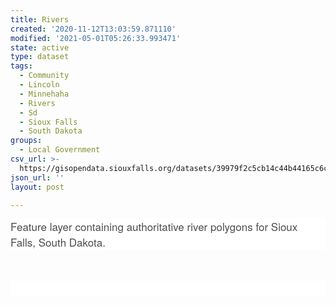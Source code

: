 ```yaml
---
title: Rivers
created: '2020-11-12T13:03:59.871110'
modified: '2021-05-01T05:26:33.993471'
state: active
type: dataset
tags:
  - Community
  - Lincoln
  - Minnehaha
  - Rivers
  - Sd
  - Sioux Falls
  - South Dakota
groups:
  - Local Government
csv_url: >-
  https://gisopendata.siouxfalls.org/datasets/39979f2c5cb14c44b44165c6cc452c8f_22.csv?outSR=%7B%22latestWkid%22%3A32164%2C%22wkid%22%3A32164%7D
json_url: ''
layout: post

---
```

<div style='color: rgb(76, 76, 76); text-transform: none; text-indent: 0px; letter-spacing: normal; font-family: &quot;Avenir Next W01&quot;, &quot;Avenir Next W00&quot;, &quot;Avenir Next&quot;, Avenir, &quot;Helvetica Neue&quot;, sans-serif; font-size: 17px; font-style: normal; font-weight: 400; word-spacing: 0px; white-space: normal; orphans: 2; widows: 2; background-color: rgb(255, 255, 255); font-variant-ligatures: normal; font-variant-caps: normal; -webkit-text-stroke-width: 0px; text-decoration-style: initial; text-decoration-color: initial;'><div style='overflow: auto; display: inherit; -ms-word-wrap: break-word; max-width: 100%;'>Feature layer containing authoritative river polygons for Sioux Falls, South Dakota.</div></div><div style='color: rgb(76, 76, 76); text-transform: none; text-indent: 0px; letter-spacing: normal; font-family: &quot;Avenir Next W01&quot;, &quot;Avenir Next W00&quot;, &quot;Avenir Next&quot;, Avenir, &quot;Helvetica Neue&quot;, sans-serif; font-size: 17px; font-style: normal; font-weight: 400; margin-top: 3.1rem; margin-bottom: 3.1rem; word-spacing: 0px; display: inherit; white-space: normal; orphans: 2; widows: 2; background-color: rgb(255, 255, 255); font-variant-ligatures: normal; font-variant-caps: normal; -webkit-text-stroke-width: 0px; text-decoration-style: initial; text-decoration-color: initial;'><div style='display: inherit;'><br /></div></div>
